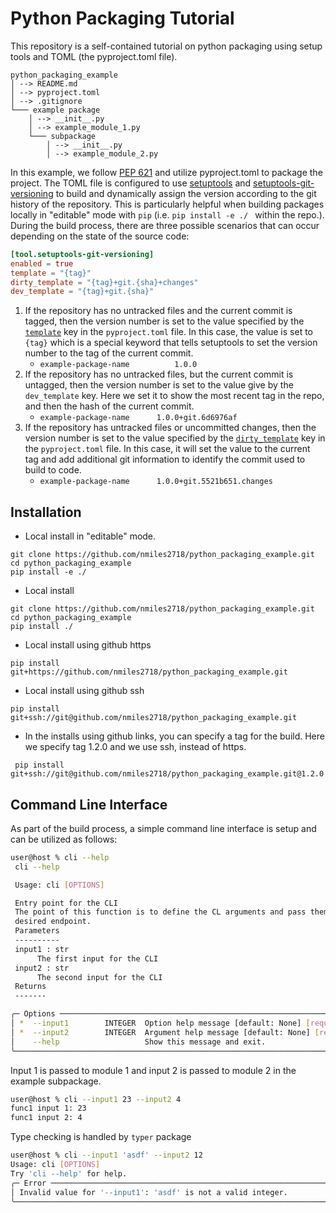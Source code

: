 # Python Packaging Tutorial 

This repository is a self-contained tutorial on python packaging 
using setup tools and TOML (the pyproject.toml file).

```
python_packaging_example
│ --> README.md
│ --> pyproject.toml 
│ --> .gitignore    
└─── example package
    │ --> __init__.py
    │ --> example_module_1.py
    └─── subpackage
        │ --> __init__.py
        │ --> example_module_2.py
```

In this example, we follow [PEP 621](https://packaging.python.org/en/latest/specifications/declaring-project-metadata/#declaring-project-metadata)  and utilize pyproject.toml to package the project. The TOML file is configured to use  [setuptools](https://setuptools.pypa.io/en/latest/userguide/pyproject_config.html) and [setuptools-git-versioning](https://setuptools-git-versioning.readthedocs.io/en/v1.13.3/index.html) to build and dynamically assign the version according to the git history of the repository. This is particularly helpful when building packages locally in "editable" mode with `pip` (i.e. `pip install -e ./ ` within the repo.). During the build process, there are three possible scenarios that can occur depending on the state of the source code:
```toml
[tool.setuptools-git-versioning]
enabled = true
template = "{tag}"
dirty_template = "{tag}+git.{sha}+changes"
dev_template = "{tag}+git.{sha}"
```

1. If the repository has no untracked files and the current commit is tagged, then the version number is set to the value specified by the [`template`](https://setuptools-git-versioning.readthedocs.io/en/stable/options/template.html) key in the `pyproject.toml` file. In this case, the value is set to `{tag}` which is a special keyword that tells setuptools to set the version number to the tag of the current commit. 
    - `example-package-name          1.0.0`
1. If the repository has no untracked files, but the current commit is untagged, then the version number is set to the value give by the `dev_template` key. Here we set it to show the most recent tag in the repo, and then the hash of the current commit.
    - `example-package-name      1.0.0+git.6d6976af`
1. If the repository has untracked files or uncommitted changes, then the version number is set to the value specified by the [`dirty_template`](https://setuptools-git-versioning.readthedocs.io/en/stable/options/dirty_template.html#dirty-template-option) key in the `pyproject.toml` file. In this case, it will set the value to the current tag and add additional git information to identify the commit used to build to code.  
    - `example-package-name      1.0.0+git.5521b651.changes`
    
Installation
-------------
- Local install in "editable" mode.
```shell
git clone https://github.com/nmiles2718/python_packaging_example.git
cd python_packaging_example
pip install -e ./
```
- Local install
```shell
git clone https://github.com/nmiles2718/python_packaging_example.git
cd python_packaging_example
pip install ./
```
- Local install using github https
```shell
pip install git+https://github.com/nmiles2718/python_packaging_example.git
```
- Local install using github ssh
```shell
pip install git+ssh://git@github.com/nmiles2718/python_packaging_example.git
```
- In the installs using github links, you can specify a tag for the build. Here
we specify tag 1.2.0 and we use ssh, instead of https. 
````
 pip install git+ssh://git@github.com/nmiles2718/python_packaging_example.git@1.2.0
````

Command Line Interface
----------------------
As part of the build process, a simple command line interface is setup and can be utilized as follows:
```bash
user@host % cli --help
 cli --help

 Usage: cli [OPTIONS]

 Entry point for the CLI
 The point of this function is to define the CL arguments and pass them to the
 desired endpoint.
 Parameters 
 ---------- 
 input1 : str
      The first input for the CLI      
 input2 : str
      The second input for the CLI 
 Returns 
 -------

╭─ Options ────────────────────────────────────────────────────────────────────╮
│ *  --input1        INTEGER  Option help message [default: None] [required]   │
│ *  --input2        INTEGER  Argument help message [default: None] [required] │
│    --help                   Show this message and exit.                      │
╰──────────────────────────────────────────────────────────────────────────────╯
```
Input 1 is passed to module 1 and input 2 is passed to module 2 in the example subpackage.
```bash
user@host % cli --input1 23 --input2 4
func1 input 1: 23
func1 input 2: 4
```
Type checking is handled by `typer` package
```bash
user@host % cli --input1 'asdf' --input2 12
Usage: cli [OPTIONS]
Try 'cli --help' for help.
╭─ Error ──────────────────────────────────────────────────────────────────────╮
│ Invalid value for '--input1': 'asdf' is not a valid integer.                 │
╰──────────────────────────────────────────────────────────────────────────────╯
```